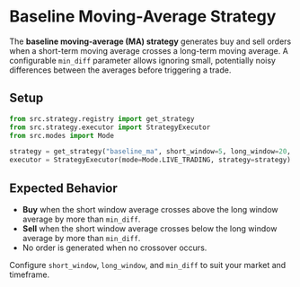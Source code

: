 # Baseline Moving-Average Strategy

The **baseline moving-average (MA) strategy** generates buy and sell orders when a
short-term moving average crosses a long-term moving average.  A configurable
``min_diff`` parameter allows ignoring small, potentially noisy differences
between the averages before triggering a trade.

## Setup

```python
from src.strategy.registry import get_strategy
from src.strategy.executor import StrategyExecutor
from src.modes import Mode

strategy = get_strategy("baseline_ma", short_window=5, long_window=20, min_diff=0.1)
executor = StrategyExecutor(mode=Mode.LIVE_TRADING, strategy=strategy)
```

## Expected Behavior

- **Buy** when the short window average crosses above the long window average by
  more than ``min_diff``.
- **Sell** when the short window average crosses below the long window average by
  more than ``min_diff``.
- No order is generated when no crossover occurs.

Configure `short_window`, `long_window`, and `min_diff` to suit your market and timeframe.
